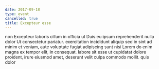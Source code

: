 ```yaml
---
date: 2017-09-18
type: event
cancelled: true
title: Excepteur esse
---
```

non Excepteur laboris cillum in officia ut Duis eu ipsum reprehenderit nulla dolor Ut consectetur pariatur. exercitation incididunt aliquip sed in sint ad minim et veniam, aute voluptate fugiat adipiscing sunt nisi Lorem do enim magna ex tempor elit, in consequat. labore sit esse ut cupidatat dolore proident, irure eiusmod amet, deserunt velit culpa commodo mollit. quis dolor